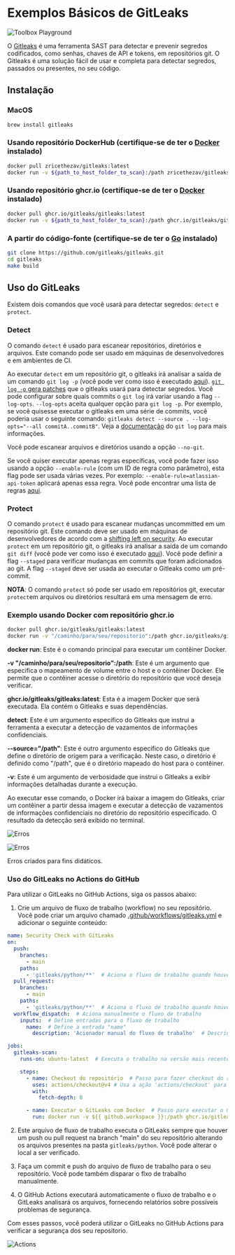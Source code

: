 # Exemplos Básicos de GitLeaks

![Toolbox Playground](../img/toolbox-playground.png)

O [Gitleaks](https://github.com/gitleaks/gitleaks) é uma ferramenta SAST para detectar e prevenir segredos codificados, como senhas, chaves de API e tokens, em repositórios git. O Gitleaks é uma solução fácil de usar e completa para detectar segredos, passados ou presentes, no seu código.

## Instalação

### MacOS
```bash
brew install gitleaks
```

### Usando repositório DockerHub (certifique-se de ter o [Docker](https://docs.docker.com/get-docker/) instalado)
```bash
docker pull zricethezav/gitleaks:latest
docker run -v ${path_to_host_folder_to_scan}:/path zricethezav/gitleaks:latest [COMMAND] --source="/path" [OPTIONS]
```

### Usando repositório ghcr.io (certifique-se de ter o [Docker](https://docs.docker.com/get-docker/) instalado)
```bash
docker pull ghcr.io/gitleaks/gitleaks:latest
docker run -v ${path_to_host_folder_to_scan}:/path ghcr.io/gitleaks/gitleaks:latest [COMMAND] --source="/path" [OPTIONS]
```

### A partir do código-fonte (certifique-se de ter o [Go](https://go.dev/doc/install) instalado)
```bash
git clone https://github.com/gitleaks/gitleaks.git
cd gitleaks
make build
```

## Uso do GitLeaks

Existem dois comandos que você usará para detectar segredos: `detect` e `protect`.

### Detect

 O comando `detect` é usado para escanear repositórios, diretórios e arquivos. Este comando pode ser usado em máquinas de desenvolvedores e em ambientes de CI.

Ao executar `detect` em um repositório git, o gitleaks irá analisar a saída de um comando `git log -p` (você pode ver como isso é executado [aqui](https://github.com/zricethezav/gitleaks/blob/7240e16769b92d2a1b137c17d6bf9d55a8562899/git/git.go#L17-L25)). [`git log -p` gera patches](https://git-scm.com/docs/git-log#_generating_patch_text_with_p) que o gitleaks usará para detectar segredos. Você pode configurar sobre quais commits o `git log` irá variar usando a flag `--log-opts`. `--log-opts` aceita qualquer opção para `git log -p`. Por exemplo, se você quisesse executar o gitleaks em uma série de commits, você poderia usar o seguinte comando: `gitleaks detect --source . --log-opts="--all commitA..commitB"`. Veja a [documentação](https://git-scm.com/docs/git-log) do `git log` para mais informações.

Você pode escanear arquivos e diretórios usando a opção `--no-git`.

Se você quiser executar apenas regras específicas, você pode fazer isso usando a opção `--enable-rule` (com um ID de regra como parâmetro), esta flag pode ser usada várias vezes. Por exemplo: `--enable-rule=atlassian-api-token` aplicará apenas essa regra. Você pode encontrar uma lista de regras [aqui](https://github.com/gitleaks/gitleaks/blob/master/config/gitleaks.toml).

### Protect

 O comando `protect` é usado para escanear mudanças uncommitted em um repositório git. Este comando deve ser usado em máquinas de desenvolvedores de acordo com a [shifting left on security](https://cloud.google.com/architecture/devops/devops-tech-shifting-left-on-security). Ao executar `protect` em um repositório git, o gitleaks irá analisar a saída de um comando `git diff` (você pode ver como isso é executado [aqui](https://github.com/zricethezav/gitleaks/blob/7240e16769b92d2a1b137c17d6bf9d55a8562899/git/git.go#L48-L49)). Você pode definir a flag `--staged` para verificar mudanças em commits que foram adicionados ao git. A flag `--staged` deve ser usada ao executar o Gitleaks como um pré-commit.

 **NOTA**: O comando `protect` só pode ser usado em repositórios git, executar `protect`em arquivos ou diretórios resultará em uma mensagem de erro.

### Exemplo usando Docker com repositório ghcr.io

```bash
docker pull ghcr.io/gitleaks/gitleaks:latest
docker run -v "/caminho/para/seu/repositorio":/path ghcr.io/gitleaks/gitleaks:latest detect --source="/path" -v
```

**docker run**: Este é o comando principal para executar um contêiner Docker.

**-v "/caminho/para/seu/repositorio":/path**: Este é um argumento que especifica o mapeamento de volume entre o host e o contêiner Docker. Ele permite que o contêiner acesse o diretório do repositório que você deseja verificar.

**ghcr.io/gitleaks/gitleaks:latest**: Esta é a imagem Docker que será executada. Ela contém o Gitleaks e suas dependências.

**detect**: Este é um argumento específico do Gitleaks que instrui a ferramenta a executar a detecção de vazamentos de informações confidenciais.

**--source="/path"**: Este é outro argumento específico do Gitleaks que define o diretório de origem para a verificação. Neste caso, o diretório é definido como "/path", que é o diretório mapeado do host para o contêiner.

**-v**: Este é um argumento de verbosidade que instrui o Gitleaks a exibir informações detalhadas durante a execução.

Ao executar esse comando, o Docker irá baixar a imagem do Gitleaks, criar um contêiner a partir dessa imagem e executar a detecção de vazamentos de informações confidenciais no diretório do repositório especificado. O resultado da detecção será exibido no terminal.

![Erros](../img/gitleaks_1.png)

![Erros](../img/gitleaks_2.png)

Erros criados para fins didáticos.

### Uso do GitLeaks no Actions do GitHub

Para utilizar o GitLeaks no GitHub Actions, siga os passos abaixo:

1. Crie um arquivo de fluxo de trabalho (workflow) no seu repositório. Você pode criar um arquivo chamado [.github/workflows/gitleaks.yml](../.github/workflows/gitleaks.yaml) e adicionar o seguinte conteúdo:

```yaml
name: Security Check with GitLeaks
on:
  push:
    branches:
      - main
    paths:
      - 'gitleaks/python/**'  # Aciona o fluxo de trabalho quando houver alterações no diretório 'gitleaks/python'
  pull_request:
    branches:
      - main
    paths:
      - 'gitleaks/python/**'  # Aciona o fluxo de trabalho quando houver alterações no diretório 'gitleaks/python'
  workflow_dispatch:  # Aciona manualmente o fluxo de trabalho
    inputs:  # Define entradas para o fluxo de trabalho
      name:  # Define a entrada "name"
        description: 'Acionador manual do fluxo de trabalho'  # Descrição da entrada

jobs:
  gitleaks-scan:
    runs-on: ubuntu-latest  # Executa o trabalho na versão mais recente do Ubuntu

    steps:
      - name: Checkout do repositório  # Passo para fazer checkout do repositório
        uses: actions/checkout@v4 # Usa a ação 'actions/checkout' para fazer checkout do repositório
        with:
          fetch-depth: 0

      - name: Executar o GitLeaks com Docker  # Passo para executar o GitLeaks com Docker
        run: docker run -v ${{ github.workspace }}:/path ghcr.io/gitleaks/gitleaks:latest detect --source="/path" -v # Executa o GitLeaks com Docker no diretório 'gitleaks/python'

```

2. Este arquivo de fluxo de trabalho executa o GitLeaks sempre que houver um push ou pull request na branch "main" do seu repositório alterando os arquivos presentes na pasta `gitleaks/python`. Você pode alterar o local a ser verificado.

3. Faça um commit e push do arquivo de fluxo de trabalho para o seu repositório. Você pode também disparar o flxo de trabalho manualmente.

4. O GitHub Actions executará automaticamente o fluxo de trabalho e o GitLeaks analisará os arquivos, fornecendo relatórios sobre possíveis problemas de segurança.

Com esses passos, você poderá utilizar o GitLeaks no GitHub Actions para verificar a segurança dos seu repositorio.

![Actions](../img/gitleaks_3.png)